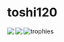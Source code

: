 # toshi120
<span>
  <img align="left" src="https://github-readme-stats.vercel.app/api?username=toshi120&count_private=true&show_icons=true&include_all_commits=true" />
</span>
<span>
  <img align="left" src="https://github-readme-stats.vercel.app/api/top-langs/?username=toshi120&&hide=jupyter%20notebook,tex&langs_count=10&layout=compact&card_width=500"/>
</span>
<p>
  
  ![trophies](https://github-profile-trophy.vercel.app/?username=toshi120&column=7&margin-w=8)

<p>
<!--
**toshi120/toshi120** is a :ピカピカ: _special_ :ピカピカ: repository because its `README.md` (this file) appears on your GitHub profile.
Here are some ideas to get you started:
- :望遠鏡: I’m currently working on ...
- :芽: I’m currently learning ...
- :バニーガールズ: I’m looking to collaborate on ...
- :考え中: I’m looking for help with ...
- :入力中アイコン: Ask me about ...
- :郵便受け: How to reach me: ...
- :スマイル: Pronouns: ...
- :いなずま: Fun fact: ...
-->

